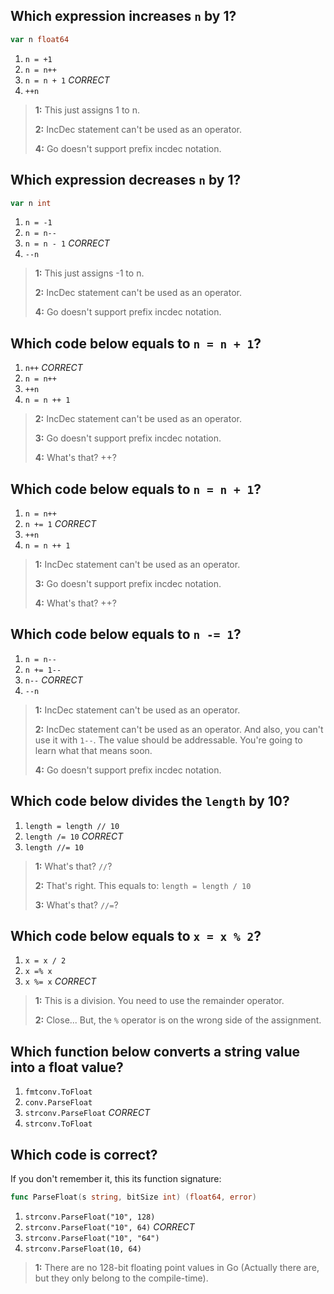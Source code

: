 ## Which expression increases `n` by 1?
```go
var n float64
```
1. `n = +1`
2. `n = n++`
3. `n = n + 1` *CORRECT*
4. `++n`

> **1:** This just assigns 1 to n.
>
> **2:** IncDec statement can't be used as an operator.
>
> **4:** Go doesn't support prefix incdec notation.
>


## Which expression decreases `n` by 1?
```go
var n int
```
1. `n = -1`
2. `n = n--`
3. `n = n - 1` *CORRECT*
4. `--n`

> **1:** This just assigns -1 to n.
>
> **2:** IncDec statement can't be used as an operator.
>
> **4:** Go doesn't support prefix incdec notation.
>


## Which code below equals to `n = n + 1`?
1. `n++` *CORRECT*
2. `n = n++`
3. `++n`
4. `n = n ++ 1`

> **2:** IncDec statement can't be used as an operator.
>
> **3:** Go doesn't support prefix incdec notation.
>
> **4:** What's that? ++?
>


## Which code below equals to `n = n + 1`?
1. `n = n++`
2. `n += 1` *CORRECT*
3. `++n`
4. `n = n ++ 1`

> **1:** IncDec statement can't be used as an operator.
>
> **3:** Go doesn't support prefix incdec notation.
>
> **4:** What's that? ++?
>


## Which code below equals to `n -= 1`?
1. `n = n--`
2. `n += 1--`
3. `n--` *CORRECT*
4. `--n`

> **1:** IncDec statement can't be used as an operator.
>
> **2:** IncDec statement can't be used as an operator. And also, you can't use it with `1--`. The value should be addressable. You're going to learn what that means soon.
>
> **4:** Go doesn't support prefix incdec notation.
>


## Which code below divides the `length` by 10?
1. `length = length // 10`
2. `length /= 10` *CORRECT*
3. `length //= 10`

> **1:** What's that? `//`?
>
> **2:** That's right. This equals to: `length = length / 10`
>
> **3:** What's that? `//=`?
>


## Which code below equals to `x = x % 2`?
1. `x = x / 2`
2. `x =% x`
3. `x %= x` *CORRECT*

> **1:** This is a division. You need to use the remainder operator.
>
> **2:** Close... But, the `%` operator is on the wrong side of the assignment.
>


## Which function below converts a string value into a float value?
1. `fmtconv.ToFloat`
2. `conv.ParseFloat`
3. `strconv.ParseFloat` *CORRECT*
4. `strconv.ToFloat`


## Which code is correct?
If you don't remember it, this its function signature:
```go
func ParseFloat(s string, bitSize int) (float64, error)
```
1. `strconv.ParseFloat("10", 128)`
2. `strconv.ParseFloat("10", 64)` *CORRECT*
3. `strconv.ParseFloat("10", "64")`
4. `strconv.ParseFloat(10, 64)`

> **1:** There are no 128-bit floating point values in Go (Actually there are, but they only belong to the compile-time).
>